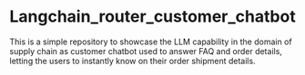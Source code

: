 # Langchain_router_customer_chatbot
This is a simple repository to showcase the LLM capability in the domain of supply chain as customer chatbot used to answer FAQ and order details, letting the users to instantly know on their order shipment details.
